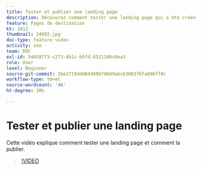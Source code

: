 ```yaml
---
title: Tester et publier une landing page
description: Découvrez comment tester une landing page qui a été créée dans Adobe Campaign Standard et comment la publier.
feature: Pages de destination
kt: 1813
thumbnail: 24992.jpg
doc-type: feature video
activity: use
team: DOC
exl-id: 544587f3-c273-4b1c-b5fd-65213d0c0ea3
role: User
level: Beginner
source-git-commit: 2be2719ddd84490b796d9abc6300376fa896ff0c
workflow-type: tm+mt
source-wordcount: '46'
ht-degree: 30%

---
```


# Tester et publier une landing page

Cette vidéo explique comment tester une landing page et comment la publier.

>[!VIDEO](https://video.tv.adobe.com/v/24092?quality=12)
